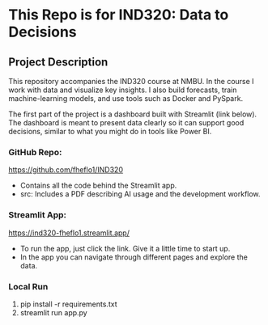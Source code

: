 # This Repo is for IND320: Data to Decisions

## Project Description 

This repository accompanies the IND320 course at NMBU. In the course I work with data and visualize key insights. I also build forecasts, train machine-learning models, and use tools such as Docker and PySpark.

The first part of the project is a dashboard built with Streamlit (link below). The dashboard is meant to present data clearly so it can support good decisions, similar to what you might do in tools like Power BI.

### GitHub Repo:
https://github.com/fheflo1/IND320

- Contains all the code behind the Streamlit app.
- src: Includes a PDF describing AI usage and the development workflow.

### Streamlit App:
https://ind320-fheflo1.streamlit.app/

- To run the app, just click the link. Give it a little time to start up.
- In the app you can navigate through different pages and explore the data.

### Local Run 
1. pip install -r requirements.txt
2. streamlit run app.py


